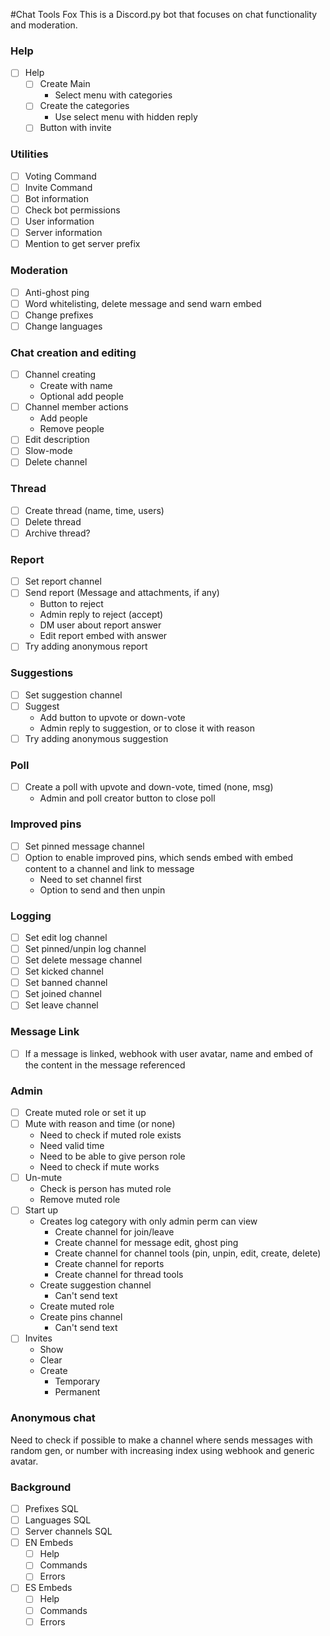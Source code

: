 #Chat Tools Fox
This is a Discord.py bot that focuses on chat functionality and moderation.

### Help
- [ ] Help
  - [ ] Create Main
    - Select menu with categories
  - [ ] Create the categories
    - Use select menu with hidden reply
  - [ ] Button with invite

### Utilities
- [ ] Voting Command
- [ ] Invite Command
- [ ] Bot information
- [ ] Check bot permissions
- [ ] User information
- [ ] Server information
- [ ] Mention to get server prefix

### Moderation
- [ ] Anti-ghost ping
- [ ] Word whitelisting, delete message and send warn embed
- [ ] Change prefixes
- [ ] Change languages

### Chat creation and editing
- [ ] Channel creating
  - Create with name
  - Optional add people
- [ ] Channel member actions
  - Add people
  - Remove people
- [ ] Edit description
- [ ] Slow-mode
- [ ] Delete channel

### Thread 
- [ ] Create thread (name, time, users)
- [ ] Delete thread
- [ ] Archive thread?

### Report
- [ ] Set report channel
- [ ] Send report (Message and attachments, if any)
  - Button to reject
  - Admin reply to reject (accept)
  - DM user about report answer
  - Edit report embed with answer
- [ ] Try adding anonymous report

### Suggestions
- [ ] Set suggestion channel
- [ ] Suggest
  - Add button to upvote or down-vote
  - Admin reply to suggestion, or to close it with reason
- [ ] Try adding anonymous suggestion

### Poll
- [ ] Create a poll with upvote and down-vote, timed (none, msg)
  - Admin and poll creator button to close poll

### Improved pins
- [ ] Set pinned message channel
- [ ] Option to enable improved pins, which sends embed with embed content to a channel and link to message
  - Need to set channel first
  - Option to send and then unpin

### Logging 
- [ ] Set edit log channel
- [ ] Set pinned/unpin log channel
- [ ] Set delete message channel
- [ ] Set kicked channel
- [ ] Set banned channel
- [ ] Set joined channel
- [ ] Set leave channel

### Message Link
- [ ] If a message is linked, webhook with user avatar, name and embed of the content in the message referenced

### Admin
- [ ] Create muted role or set it up
- [ ] Mute with reason and time (or none)
  - Need to check if muted role exists
  - Need valid time
  - Need to be able to give person role
  - Need to check if mute works
- [ ] Un-mute
  - Check is person has muted role
  - Remove muted role
- [ ] Start up
  - Creates log category with only admin perm can view
    - Create channel for join/leave
    - Create channel for message edit, ghost ping
    - Create channel for channel tools (pin, unpin, edit, create, delete)
    - Create channel for reports
    - Create channel for thread tools
  - Create suggestion channel
    - Can't send text
  - Create muted role
  - Create pins channel
    - Can't send text
- [ ] Invites
  - Show
  - Clear
  - Create 
    - Temporary
    - Permanent


### Anonymous chat
Need to check if possible to make a channel where sends messages with random gen, or number with increasing index using webhook and generic avatar.

### Background
- [ ] Prefixes SQL
- [ ] Languages SQL
- [ ] Server channels SQL
- [ ] EN Embeds
  - [ ] Help
  - [ ] Commands
  - [ ] Errors
- [ ] ES Embeds
  - [ ] Help
  - [ ] Commands
  - [ ] Errors
